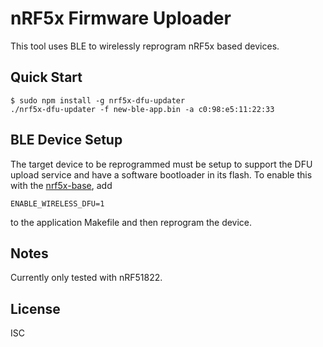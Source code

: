 nRF5x Firmware Uploader
========================

This tool uses BLE to wirelessly reprogram nRF5x based devices.


Quick Start
-----------

    $ sudo npm install -g nrf5x-dfu-updater
    ./nrf5x-dfu-updater -f new-ble-app.bin -a c0:98:e5:11:22:33


BLE Device Setup
----------------

The target device to be reprogrammed must be setup to support the DFU
upload service and have a software bootloader in its flash. To enable
this with the [nrf5x-base](https://github.com/lab11/nrf5x-base),
add

    ENABLE_WIRELESS_DFU=1

to the application Makefile and then reprogram the device.


Notes
-----

Currently only tested with nRF51822.

License
-------

ISC
